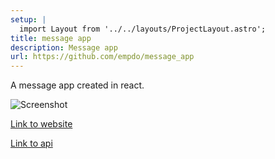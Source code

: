 ```yaml
---
setup: |
  import Layout from '../../layouts/ProjectLayout.astro';
title: message app
description: Message app
url: https://github.com/empdo/message_app
---
```


A message app created in react.

![Screenshot](/message_app.png)

[Link to website](https://message.essung.dev)

[Link to api](https://github.com/empdo/message_api)
